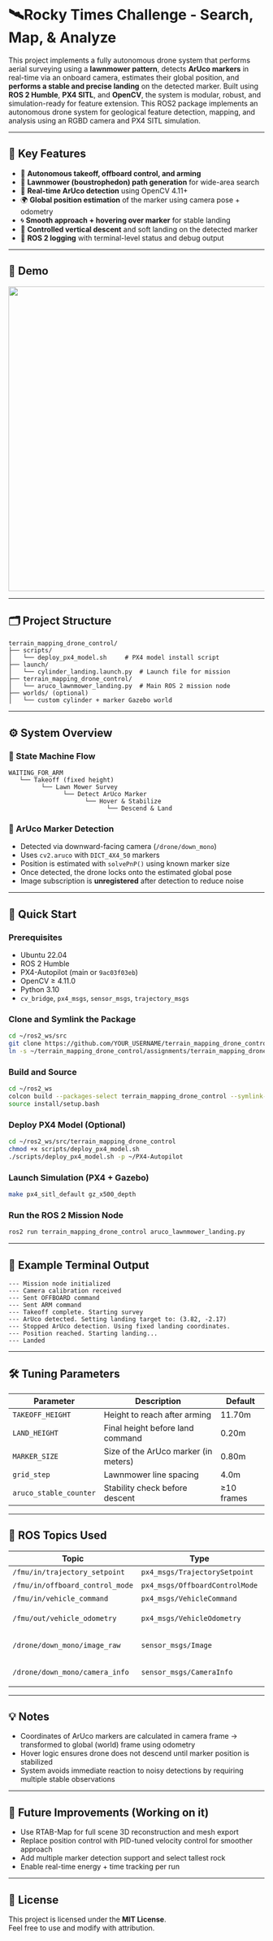# 🛰️Rocky Times Challenge - Search, Map, & Analyze

This project implements a fully autonomous drone system that performs aerial surveying using a **lawnmower pattern**, detects **ArUco markers** in real-time via an onboard camera, estimates their global position, and **performs a stable and precise landing** on the detected marker. Built using **ROS 2 Humble**, **PX4 SITL**, and **OpenCV**, the system is modular, robust, and simulation-ready for feature extension.
This ROS2 package implements an autonomous drone system for geological feature detection, mapping, and analysis using an RGBD camera and PX4 SITL simulation.

---

## 🧠 Key Features

- 🚁 **Autonomous takeoff, offboard control, and arming**
- 🧭 **Lawnmower (boustrophedon) path generation** for wide-area search
- 🎯 **Real-time ArUco detection** using OpenCV 4.11+
- 🌍 **Global position estimation** of the marker using camera pose + odometry
- 🌀 **Smooth approach + hovering over marker** for stable landing
- 🛬 **Controlled vertical descent** and soft landing on the detected marker
- 🧼 **ROS 2 logging** with terminal-level status and debug output

---

## 🎥 Demo

<p align="center">
  <img src="https://github.com/YOUR_USERNAME/YOUR_REPO/assets/demo-gif.gif" width="600"/>
</p>

---

## 🗂️ Project Structure

```
terrain_mapping_drone_control/
├── scripts/
│   └── deploy_px4_model.sh     # PX4 model install script
├── launch/
│   └── cylinder_landing.launch.py  # Launch file for mission
├── terrain_mapping_drone_control/
│   └── aruco_lawnmower_landing.py  # Main ROS 2 mission node
├── worlds/ (optional)
│   └── custom cylinder + marker Gazebo world
```

---

## ⚙️ System Overview

### 🔁 State Machine Flow

```text
WAITING_FOR_ARM
   └── Takeoff (fixed height)
         └── Lawn Mower Survey
               └── Detect ArUco Marker
                     └── Hover & Stabilize
                           └── Descend & Land
```

### 🔎 ArUco Marker Detection

- Detected via downward-facing camera (`/drone/down_mono`)
- Uses `cv2.aruco` with `DICT_4X4_50` markers
- Position is estimated with `solvePnP()` using known marker size
- Once detected, the drone locks onto the estimated global pose
- Image subscription is **unregistered** after detection to reduce noise

---

## 🚀 Quick Start

### Prerequisites

- Ubuntu 22.04
- ROS 2 Humble
- PX4-Autopilot (main or `9ac03f03eb`)
- OpenCV ≥ 4.11.0
- Python 3.10
- `cv_bridge`, `px4_msgs`, `sensor_msgs`, `trajectory_msgs`

### Clone and Symlink the Package

```bash
cd ~/ros2_ws/src
git clone https://github.com/YOUR_USERNAME/terrain_mapping_drone_control.git
ln -s ~/terrain_mapping_drone_control/assignments/terrain_mapping_drone_control .
```

### Build and Source

```bash
cd ~/ros2_ws
colcon build --packages-select terrain_mapping_drone_control --symlink-install
source install/setup.bash
```

### Deploy PX4 Model (Optional)

```bash
cd ~/ros2_ws/src/terrain_mapping_drone_control
chmod +x scripts/deploy_px4_model.sh
./scripts/deploy_px4_model.sh -p ~/PX4-Autopilot
```

### Launch Simulation (PX4 + Gazebo)

```bash
make px4_sitl_default gz_x500_depth
```

### Run the ROS 2 Mission Node

```bash
ros2 run terrain_mapping_drone_control aruco_lawnmower_landing.py
```

---

## 🧪 Example Terminal Output

```text
--- Mission node initialized
--- Camera calibration received
--- Sent OFFBOARD command
--- Sent ARM command
--- Takeoff complete. Starting survey
--- ArUco detected. Setting landing target to: (3.82, -2.17)
--- Stopped ArUco detection. Using fixed landing coordinates.
--- Position reached. Starting landing...
--- Landed
```

---

## 🛠️ Tuning Parameters

| Parameter          | Description                            | Default |
|-------------------|----------------------------------------|---------|
| `TAKEOFF_HEIGHT`   | Height to reach after arming           | 11.70m  |
| `LAND_HEIGHT`      | Final height before land command       | 0.20m   |
| `MARKER_SIZE`      | Size of the ArUco marker (in meters)   | 0.80m   |
| `grid_step`        | Lawnmower line spacing                 | 4.0m    |
| `aruco_stable_counter` | Stability check before descent     | ≥10 frames |

---

## 📡 ROS Topics Used

| Topic                            | Type                      | Direction  |
|----------------------------------|---------------------------|------------|
| `/fmu/in/trajectory_setpoint`   | `px4_msgs/TrajectorySetpoint` | 📨 Publish |
| `/fmu/in/offboard_control_mode` | `px4_msgs/OffboardControlMode` | 📨 Publish |
| `/fmu/in/vehicle_command`       | `px4_msgs/VehicleCommand` | 📨 Publish |
| `/fmu/out/vehicle_odometry`     | `px4_msgs/VehicleOdometry` | 📤 Subscribe |
| `/drone/down_mono/image_raw`    | `sensor_msgs/Image`       | 📤 Subscribe |
| `/drone/down_mono/camera_info`  | `sensor_msgs/CameraInfo`  | 📤 Subscribe |

---

## 💡 Notes

- Coordinates of ArUco markers are calculated in camera frame → transformed to global (world) frame using odometry
- Hover logic ensures drone does not descend until marker position is stabilized
- System avoids immediate reaction to noisy detections by requiring multiple stable observations

---

## 📌 Future Improvements (Working on it)

- Use RTAB-Map for full scene 3D reconstruction and mesh export
- Replace position control with PID-tuned velocity control for smoother approach
- Add multiple marker detection support and select tallest rock
- Enable real-time energy + time tracking per run

---

## 📝 License

This project is licensed under the **MIT License**.  
Feel free to use and modify with attribution.


